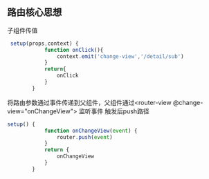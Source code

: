 ## 路由核心思想
子组件传值 
```js
 setup(props,context) {
            function onClick(){
                context.emit('change-view','/detail/sub')
            }
            return{
                onClick
            }
        }
```
将路由参数通过事件传递到父组件，父组件通过<router-view @change-view="onChangeView"> 监听事件 触发后push路径
```js
setup() {
            function onChangeView(event) {
                router.push(event)
            }
            return {
                onChangeView
            }
        }
```